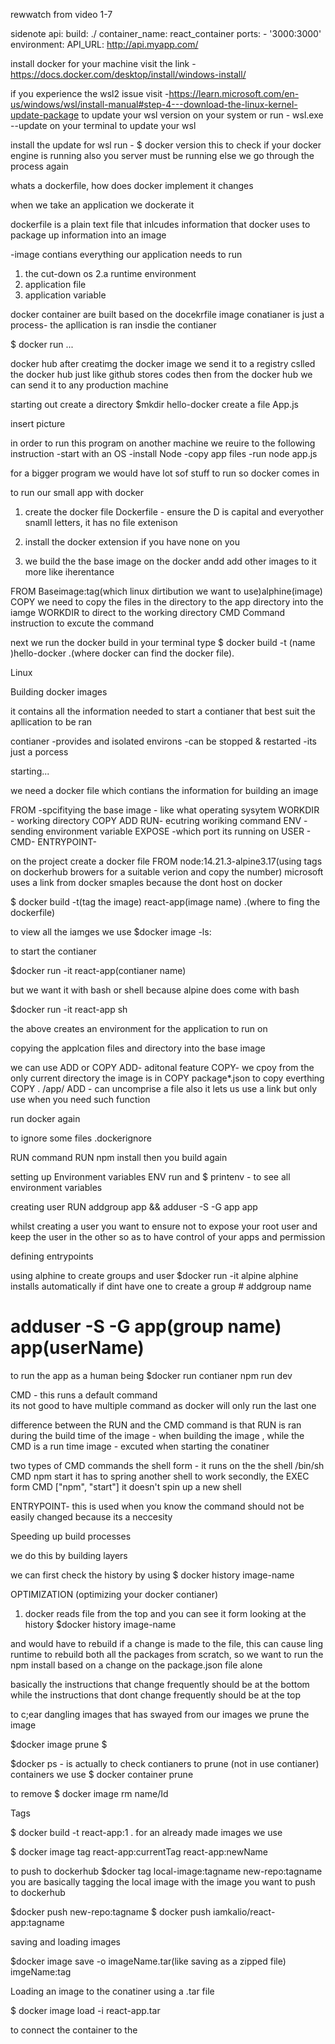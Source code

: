 rewwatch from video 1-7

sidenote
api:
build: ./
container_name: react_container
ports: - '3000:3000'
environment:
API_URL: http://api.myapp.com/

install docker for your machine
visit the link - https://docs.docker.com/desktop/install/windows-install/

if you experience the wsl2 issue visit -https://learn.microsoft.com/en-us/windows/wsl/install-manual#step-4---download-the-linux-kernel-update-package
to update your wsl version on your system or run - wsl.exe --update on your terminal to update your wsl

install the update for wsl
run - $ docker version
this to check if your docker engine is running
also you server must be running else we go through the process again

whats a dockerfile, how does docker implement it changes

when we take an application we dockerate it

dockerfile is a plain text file that inlcudes information that docker uses to package up information into an image

-image contians everything our application needs to run

1.  the cut-down os
    2.a runtime environment
2.  application file
3.  application variable

docker container are built based on the docekrfile image
conatianer is just a process- the apllication is ran insdie the contianer

$ docker run ...

docker hub
after creatimg the docker image we send it to a registry cslled the docker hub just like github stores codes
then from the docker hub we can send it to any production machine

starting out
create a directory $mkdir hello-docker
create a file App.js

insert picture

in order to run this program on another machine we reuire to the following instruction
-start with an OS
-install Node
-copy app files
-run node app.js

for a bigger program we would have lot sof stuff to run so docker comes in

to run our small app with docker

1. create the docker file
   Dockerfile - ensure the D is capital and everyother snamll letters, it has no file extenison
2. install the docker extension if you have none on you

3. we build the the base image on the docker andd add other images to it
   more like iherentance

FROM Baseimage:tag(which linux dirtibution we want to use)alphine(image)
COPY we need to copy the files in the directory to the app directory into the iamge
WORKDIR to direct to the working directory
CMD Command instruction to excute the command

next we run the docker build
in your terminal type
$ docker build -t (name )hello-docker .(where docker can find the docker file).

Linux

Building docker images

it contains all the information needed to start a contianer that best suit the apllication to be ran

contianer
-provides and isolated environs
-can be stopped & restarted
-its just a porcess

starting...

we need a docker file which contians the information for building an image

FROM -spcifitying the base image - like what operating sysytem
WORKDIR - working directory
COPY
ADD
RUN- ecutring woriking command
ENV -sending environment variable
EXPOSE -which port its running on
USER -
CMD-
ENTRYPOINT-

on the project create a docker file
FROM node:14.21.3-alpine3.17(using tags on dockerhub browers for a suitable verion and copy the number)
microsoft uses a link from docker smaples because the dont host on docker

$ docker build -t(tag the image) react-app(image name) .(where to fing the dockerfile)

to view all the iamges we use
$docker image -ls:

to start the contianer

$docker run -it react-app(contianer name)

but we want it with bash or shell because alpine does come with bash

$docker run -it react-app sh

the above creates an environment for the application to run on

copying the applcation files and directory into the base image

we can use ADD or COPY
ADD- aditonal feature
COPY- we cpoy from the only current directory the image is in
COPY package\*.json
to copy everthing COPY . /app/
ADD - can uncomprise a file also it lets us use a link
but only use when you need such function

run docker again

to ignore some files
.dockerignore

RUN command
RUN npm install
then you build again

setting up Environment variables
ENV
run and $ printenv - to see all environment variables

creating user
RUN addgroup app && adduser -S -G app app

whilst creating a user you want to ensure not to expose your root user and keep the user in the other so as to have control of your apps and permission

defining entrypoints

using alphine to create groups and user
$docker run -it alpine
alphine installs automatically if dint have one
to create a group # addgroup name

# adduser -S -G app(group name) app(userName)

to run the app as a human being
$docker run contianer npm run dev

CMD - this runs a default command  
 its not good to have multiple command as docker will only run the last one

difference between the RUN and the CMD command is that RUN is ran during the build time of the image - when building the image , while the CMD is a run time image - excuted when starting the conatiner

two types of CMD commands
the shell form - it runs on the the shell /bin/sh
CMD npm start
it has to spring another shell to work
secondly, the EXEC form
CMD ["npm", "start"]
it doesn't spin up a new shell

ENTRYPOINT-
this is used when you know the command should not be easily changed because its a neccesity

Speeding up build processes

we do this by building layers

we can first check the history by using
$ docker history image-name

OPTIMIZATION (optimizing your docker contianer)

1. docker reads file from the top and you can see it form looking at the history
   $docker history image-name

and would have to rebuild if a change is made to the file, this can cause ling runtime to rebuild both all the packages from scratch, so we want to run the npm install based on a change on the package.json file alone

basically
the instructions that change frequently should be at the bottom while the instructions that dont change frequently should be at the top

to c;ear dangling images that has swayed from our images we prune the image

$docker image prune
$

$docker ps - is actually to check contianers
to prune (not in use contianer)  containers we use 
$ docker container prune

to remove
$ docker image rm name/Id

Tags

$ docker build -t react-app:1 .
for an already made images we use

$ docker image tag react-app:currentTag react-app:newName

to push to dockerhub
$docker tag local-image:tagname new-repo:tagname
you are basically tagging the local image with the image you want to push to dockerhub

$docker push new-repo:tagname
$ docker push iamkalio/react-app:tagname

saving and loading images

$docker image save -o imageName.tar(like saving as a zipped file) imgeName:tag

Loading an image to the conatiner using a .tar file

$ docker image load -i react-app.tar

to connect the container to the
